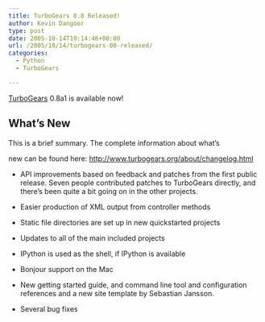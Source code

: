 ```yaml
---
title: TurboGears 0.8 Released!
author: Kevin Dangoor
type: post
date: 2005-10-14T19:14:46+00:00
url: /2005/10/14/turbogears-08-released/
categories:
  - Python
  - TurboGears

---
```

[TurboGears][1] 0.8a1 is available now!

## What&#8217;s New

This is a brief summary. The complete information about what&#8217;s
  
new can be found here: <http://www.turbogears.org/about/changelog.html>

* API improvements based on feedback and patches from the first public release. Seven people contributed patches to TurboGears directly, and there&#8217;s been quite a bit going on in the other projects.
  
* Easier production of XML output from controller methods
  
* Static file directories are set up in new quickstarted projects
  
* Updates to all of the main included projects
  
* IPython is used as the shell, if IPython is available
  
* Bonjour support on the Mac
  
* New getting started guide, and command line tool and configuration references and a new site template by Sebastian Jansson.
  
* Several bug fixes

 [1]: http://www.turbogears.org